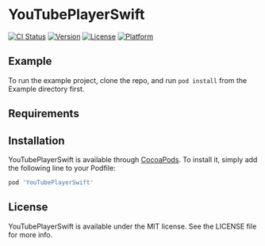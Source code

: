 # YouTubePlayerSwift

[![CI Status](https://img.shields.io/travis/st.mayr@grizzly.cc/YouTubePlayerSwift.svg?style=flat)](https://travis-ci.org/st.mayr@grizzly.cc/YouTubePlayerSwift)
[![Version](https://img.shields.io/cocoapods/v/YouTubePlayerSwift.svg?style=flat)](https://cocoapods.org/pods/YouTubePlayerSwift)
[![License](https://img.shields.io/cocoapods/l/YouTubePlayerSwift.svg?style=flat)](https://cocoapods.org/pods/YouTubePlayerSwift)
[![Platform](https://img.shields.io/cocoapods/p/YouTubePlayerSwift.svg?style=flat)](https://cocoapods.org/pods/YouTubePlayerSwift)

## Example

To run the example project, clone the repo, and run `pod install` from the Example directory first.

## Requirements

## Installation

YouTubePlayerSwift is available through [CocoaPods](https://cocoapods.org). To install
it, simply add the following line to your Podfile:

```ruby
pod 'YouTubePlayerSwift'
```

## License

YouTubePlayerSwift is available under the MIT license. See the LICENSE file for more info.
